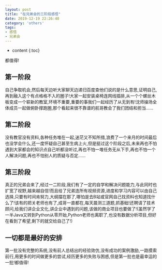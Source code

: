 ```yaml
---
layout: post
title: "在兄弟会的三阶段感悟"
date: 2019-12-19 22:26:40
category: 'others'
tags:
- 感悟
- 兄弟会
---
```

* content
{:toc}

都值得!













## 第一阶段

自己争取机会,然后每天边听大家聊天边递归百度查他们说的是什么意思,证明自己,再到融入这个有点格格不入的圈子!大家一起安装桌椅连网线插排,从一个个螺丝木板变成一个崭新的教室,环境不重要,重要的事我们一起经历了从无到有!沈师操场全体成员一起做俯卧撑跑圈,那个看起来很不靠谱的航哥教会了我们团结和担当......

## 第二阶段

没有教官没有资料,各种任务堆在一起,迷茫又不知所措,浪费了一个来月的时间最后也没学会什么,还一度怀疑自己甚至生病上火,但是挺过这个阶段之后,未来再也不怕遇到大家都会的知识点自己听都没听过,再也不怕一堆任务无从下手,再也不怕一个人解决问题,再也不怕别人的质疑与否定......

## 第三阶段

真正的兄弟会来了,经过一二阶段,我们有了一定的自学和解决问题能力,与此同时也扩宽了视野,越来越自信!而且给了兄弟连所有视频资源,进度和学习内容可以由自己选择,只要有时间肯努力,大纲摆在那了,哪怕是去B站或官网自己找资料也知道找什么了!该有的把关老师也有了,成哥一直都在,每天晨测三道题,抓基础!还聘请了技术顾问,给我们讲企业文化,讲企业中遇到的问题,该做的商业项目也要做了!(虽然学了一半Java又转到Python从零开始,Python老师也离职了,也没有数据分析项目,但好在看到了希望,剩下的就交给自己了!)

## 一切都是最好的安排

第一批没有完整的系统,没有前人总结出的经验效仿,没有成功的案例激励,一路摸索前行,用更多的时间做更多的尝试,经历更多的失败与困惑,但是第一批也是最幸运的一批!都值得!















